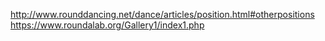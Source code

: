 http://www.rounddancing.net/dance/articles/position.html#otherpositions
https://www.roundalab.org/Gallery1/index1.php
